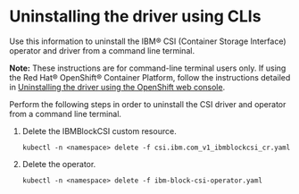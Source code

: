 # Uninstalling the driver using CLIs

Use this information to uninstall the IBM® CSI \(Container Storage Interface\) operator and driver from a command line terminal.

**Note:** These instructions are for command-line terminal users only. If using the Red Hat® OpenShift® Container Platform, follow the instructions detailed in [Uninstalling the driver using the OpenShift web console](csi_ug_uninstall_openshift.md).

Perform the following steps in order to uninstall the CSI driver and operator from a command line terminal.
1.  Delete the IBMBlockCSI custom resource.

    ```
    kubectl -n <namespace> delete -f csi.ibm.com_v1_ibmblockcsi_cr.yaml
    ```

2.  Delete the operator.

    ```
    kubectl -n <namespace> delete -f ibm-block-csi-operator.yaml
    ```


